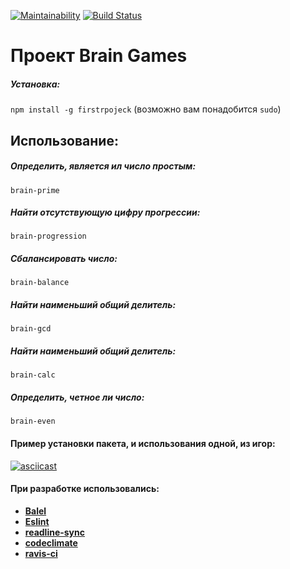 [![Maintainability](https://api.codeclimate.com/v1/badges/98657686674e37cefe1e/maintainability)](https://codeclimate.com/github/belnowivan/project-lvl1-s268/maintainability)
[![Build Status](https://travis-ci.org/belnowivan/project-lvl1-s268.svg?branch=master)](https://travis-ci.org/belnowivan/project-lvl1-s268)
# Проект Brain Games
##### Установка:
```npm install -g firstrpojeck```
(возможно вам понадобится ```sudo```)
## Использование:
##### *Определить, является ил число простым*:
```brain-prime```
##### *Найти отсутствующую цифру прогрессии*:
```brain-progression```
##### *Сбалансировать число*:
```brain-balance```
##### *Найти наименьший общий делитель*:
```brain-gcd```
##### *Найти наименьший общий делитель*:
```brain-calc```
##### *Определить, четное ли число*:
```brain-even```
#### Пример установки пакета, и использования одной, из игор:
[![asciicast](https://asciinema.org/a/181163.png)](https://asciinema.org/a/181163)
#### При разработке использовались:
* [**Balel**](https://babeljs.io/)
* [**Eslint**](https://eslint.org/)
* [**readline-sync**](https://github.com/anseki/readline-sync)
* [**codeclimate**](https://codeclimate.com/github/belnowivan/project-lvl1-s268)
* [**ravis-ci**](https://travis-ci.org/belnowivan/project-lvl1-s268)
